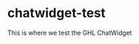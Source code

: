 <div
  data-chat-widget
  data-style="--chat-widget-primary-color: #188bf6; --chat-widget-active-color:#188bf6 ;--chat-widget-bubble-color: #188bf6"
  data-location-id="cQjrTuEtdOkAp3kjjphO"            
  data-prompt-avatar="https://firebasestorage.googleapis.com/v0/b/highlevel-backend.appspot.com/o/locationPhotos%2FcQjrTuEtdOkAp3kjjphO%2Fchat-widget-person?alt=media&token=b7c030d9-2c00-43cc-8382-562115f0f50c">
</div>
       
<script src="https://widgets.leadconnectorhq.com/loader.js" data-resources-url="https://widgets.leadconnectorhq.com/chat-widget/loader.js" >
</script>

<script
  src="https://code.jquery.com/jquery-3.6.0.min.js"
  integrity="sha256-/xUj+3OJU5yExlq6GSYGSHk7tPXikynS7ogEvDej/m4="
  crossorigin="anonymous">
</script>

<script>
  
  function waitForElement(selector) {
    return new Promise(resolve => {
        if (document.querySelector(selector)) {
            return resolve(document.querySelector(selector));
        }

        const observer = new MutationObserver(mutations => {
            if (document.querySelector(selector)) {
              observer.disconnect();  
              return resolve(document.querySelector(selector));
            }
        });

        observer.observe(document.body, {
            childList: true,
            subtree: true
        });
    });
  }

  function btnCwSubmit() {
    try {
      alert('ChatWidget Button was clicked!');
      // document.getElementById("demo").innerHTML = "Hello World";
    } catch (error) {
      console.error(error);
    }
  }
  
  $(document).ready(() => {
    alert('document READY!');
    waitForElement('#lc_text-widget--send-btn')
      .then(element => {
        alert('ChatWidget Button Hooked');
        console.log(element.textContent);
        element.addEventListener("click", btnCwSubmit());
      });
  });

  
</script>


# chatwidget-test

This is where we test the GHL ChatWidget

